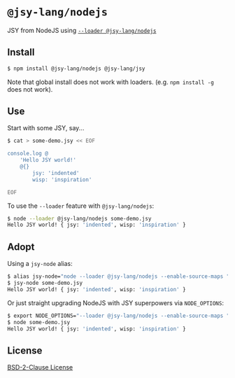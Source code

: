 # `@jsy-lang/nodejs`

JSY from NodeJS using [`--loader @jsy-lang/nodejs`](https://nodejs.org/api/esm.html#loaders)


## Install

```sh
$ npm install @jsy-lang/nodejs @jsy-lang/jsy
```

Note that global install does not work with loaders. (e.g. `npm install -g` does not work).


## Use

Start with some JSY, say...
```sh
$ cat > some-demo.jsy << EOF

console.log @
    'Hello JSY world!'
    @{}
        jsy: 'indented'
        wisp: 'inspiration'

EOF
```

To use the `--loader` feature with `@jsy-lang/nodejs`:

```sh
$ node --loader @jsy-lang/nodejs some-demo.jsy
Hello JSY world! { jsy: 'indented', wisp: 'inspiration' }
```


## Adopt

Using a `jsy-node` alias:

```sh
$ alias jsy-node="node --loader @jsy-lang/nodejs --enable-source-maps "
$ jsy-node some-demo.jsy
Hello JSY world! { jsy: 'indented', wisp: 'inspiration' }
```

Or just straight upgrading NodeJS with JSY superpowers via `NODE_OPTIONS`:

```sh
$ export NODE_OPTIONS="--loader @jsy-lang/nodejs --enable-source-maps "
$ node some-demo.jsy
Hello JSY world! { jsy: 'indented', wisp: 'inspiration' }
```


## License

[BSD-2-Clause License](./LICENSE)

